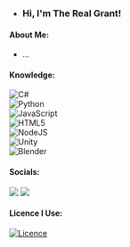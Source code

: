 - ### Hi, I'm The Real Grant!
#### About Me:
  - ...

#### Knowledge:
![C#](https://img.shields.io/badge/c%23-%23239120.svg?style=for-the-badge&logo=c-sharp&logoColor=white)<br>
![Python](https://img.shields.io/badge/python-3670A0?style=for-the-badge&logo=python&logoColor=ffdd54)<br>
![JavaScript](https://img.shields.io/badge/javascript-%23323330.svg?style=for-the-badge&logo=javascript&logoColor=%23F7DF1E)<br>
![HTML5](https://img.shields.io/badge/html5-%23E34F26.svg?style=for-the-badge&logo=html5&logoColor=white)<br>
![NodeJS](https://img.shields.io/badge/node.js-6DA55F?style=for-the-badge&logo=node.js&logoColor=white)<br>
![Unity](https://img.shields.io/badge/unity-%23000000.svg?style=for-the-badge&logo=unity&logoColor=white)<br>
![Blender](https://img.shields.io/badge/blender-%23F5792A.svg?style=for-the-badge&logo=blender&logoColor=white)

#### Socials:
<a href="https://discord.gg/9a48J35HHq">
  <img src="https://img.shields.io/badge/Discord-%235865F2.svg?style=for-the-badge&logo=discord&logoColor=white"></a>
<a href="https://github.com/RealGrant/">
  <img src="https://img.shields.io/badge/github-%23121011.svg?style=for-the-badge&logo=github&logoColor=white"></a>

#### Licence I Use:
[![Licence](https://img.shields.io/github/license/RealGrant/RealGrant?style=for-the-badge)](./LICENSE)
